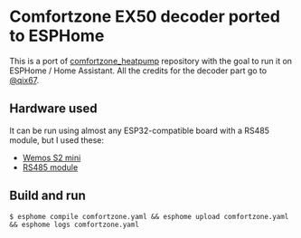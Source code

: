 # Comfortzone EX50 decoder ported to ESPHome

This is a port of [comfortzone_heatpump](https://github.com/qix67/comfortzone_heatpump)
repository with the goal to run it on ESPHome / Home Assistant.
All the credits for the decoder part go to [@qix67](https://github.com/qix67/).

## Hardware used

It can be run using almost any ESP32-compatible board with a RS485 module, but I used these:

- [Wemos S2 mini](https://www.wemos.cc/en/latest/s2/s2_mini.html)
- [RS485 module](https://www.aliexpress.com/item/32846149743.html)

## Build and run

```
$ esphome compile comfortzone.yaml && esphome upload comfortzone.yaml && esphome logs comfortzone.yaml
```
